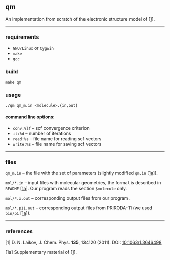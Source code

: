 
## qm
An implementation from scratch of the electronic structure model of \[[1]\].

---

### requirements
* `GNU/Linux` or `Cygwin`
* `make`
* `gcc`

### build
```
make qm
```

### usage
```
./qm qm_m.in <molecule>.{in,out}
```
#### command line options:
* `conv:%lf`   – scf convergence criterion
* `it:%d`     – number of iterations
* `read:%s`   – file name for reading scf vectors 
* `write:%s`  – file name for saving scf vectors 

---

### files

`qm_m.in`  –
the file with the set of parameters
(slightly modified `qm.in` \[[1a]\]).

`mol/*.in`  –
input files with molecular geometries,
the format is described in `README` \[[1a]\].
Our program reads the section `$molecule` only.

`mol/*.x.out`  –
corresponding output files from our program.

`mol/*.p11.out` –
corresponding output files from PRIRODA-11
(we used `bin/p1` \[[1a]\]).

---

### references

<a name="ref1">\[1\]</a>
D. N. Laikov, J. Chem. Phys. **135**, 134120 (2011).
DOI: [10.1063/1.3646498](http://dx.doi.org/10.1063/1.3646498)

<a name="ref1a">\[1a\]</a>
Supplementary material of \[[1]\].

[1]: #ref1
[1a]: #ref1a

